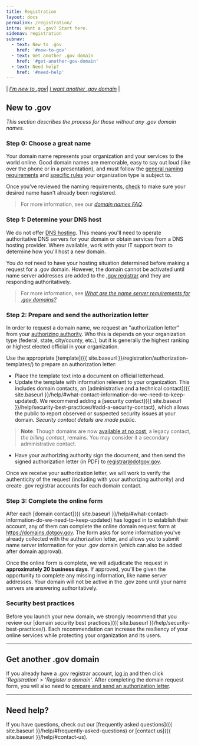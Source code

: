 ```yaml
---
title: Registration
layout: docs
permalink: /registration/
intro: Want a .gov? Start here.
sidenav: registration
subnav:
  - text: New to .gov
    href: '#new-to-gov'
  - text: Get another .gov domain
    href: '#get-another-gov-domain'
  - text: Need help?
    href: '#need-help'
---
```


| _[I'm new to .gov](#new-to-gov)_| _[I want another .gov domain](#get-another-gov-domain)_ |

## New to .gov
*This section describes the process for those without any .gov domain names.*

### Step 0: Choose a great name
Your domain name represents your organization and your services to the world online. Good domain names are memorable, easy to say out loud (like over the phone or in a presentation), and must follow the [general naming requirements]({{_site.baseurl_}}/registration/requirements/#naming-requirements) and [specific rules]({{_site.baseurl_}}/registration/requirements/#specific-requirements) your organization type is subject to.

Once you've reviewed the naming requirements, [check](https://domains.dotgov.gov/dotgov-web/registration/whois.xhtml) to make sure your desired name hasn't already been registered.

> For more information, see our *[domain names FAQ]({{_site.baseurl}}/help/#domain-names-faq).*

### Step 1: Determine your DNS host
We do not offer [DNS hosting]({{_site.baseurl}}/help#do-you-provide-dns-hosting-for-gov-domains). This means you'll need to operate authoritative DNS servers for your domain or obtain services from a DNS hosting provider. Where available, work with your IT support team to determine how you'll host a new domain.

You _do not_ need to have your hosting situation determined before making a request for a .gov domain. However, the domain cannot be activated until name server addresses are added to the [.gov registrar](https://domains.dotgov.gov) and they are responding authoritatively.

> For more information, see *[What are the name server requirements for .gov domains?]({{_site.baseurl}}/help/#what-are-the-name-server-requirements-for-gov-domains)*

### Step 2: Prepare and send the authorization letter
In order to request a domain name, we request an "authorization letter" from your [authorizing authority]({{site.baseurl}}/help/#whats-an-authorizing-authority-and-who-is-ours). Who this is depends on your organization type (federal, state, city/county, etc.), but it is generally the highest ranking or highest elected official in your organization.

Use the appropriate [template]({{ site.baseurl }}/registration/authorization-templates/) to prepare an authorization letter:

* Place the template text into a document on official letterhead.
* Update the template with information relevant to your organization. This includes domain contacts, an [administrative and a technical contact]({{ site.baseurl }}/help/#what-contact-information-do-we-need-to-keep-updated). We recommend adding a [security contact]({{ site.baseurl }}/help/security-best-practices/#add-a-security-contact), which allows the public to report observed or suspected security issues at your domain. *Security contact details are made public.*

> **Note**: Though domains are now [available at no cost]({{site.baseurl}}/2021/4/27/a-new-day-for-gov/), a legacy contact, *the billing contact*, remains. You may consider it a secondary administrative contact.

* Have your authorizing authority sign the document, and then send the signed authorization letter (in PDF) to <registrar@dotgov.gov>.

Once we receive your authorization letter, we will work to verify the authenticity of the request (including with your authorizing authority) and create .gov registrar accounts for each domain contact.

### Step 3: Complete the online form

After each [domain contact]({{ site.baseurl }}/help/#what-contact-information-do-we-need-to-keep-updated) has logged in to establish their account, any of them can complete the online domain request form at <https://domains.dotgov.gov>. The form asks for some information you've already collected with the authorization letter, and allows you to submit name server information for your .gov domain (which can also be added after domain approval).

Once the online form is complete, we will adjudicate the request in **approximately 20 business days**. If approved, you'll be given the opportunity to complete any missing information, like name server addresses. Your domain will not be active in the .gov zone until your name servers are answering authoritatively.

### Security best practices

Before you launch your new domain, we strongly recommend that you review our [domain security best practices]({{ site.baseurl }}/help/security-best-practices/). Each recommendation can increase the resiliency of your online services while protecting your organization and its users.

***

## Get another .gov domain

If you already have a .gov registrar account, [log in](https://domains.dotgov.gov) and then click '_Registration_' > '_Register a domain_'. After completing the domain request form, you will also need to [prepare and send an authorization letter](#step-1-prepare-and-send-the-authorization-letter).

***

## Need help?

If you have questions, check out our [frequently asked questions]({{ site.baseurl }}/help/#frequently-asked-questions) or [contact us]({{ site.baseurl }}/help/#contact-us).
